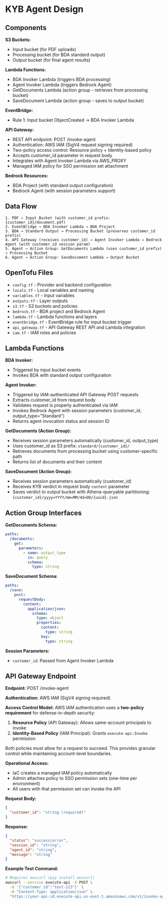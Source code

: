 # KYB Agent Design

## Components

**S3 Buckets:**
- Input bucket (for PDF uploads)
- Processing bucket (for BDA standard output)
- Output bucket (for final agent results)

**Lambda Functions:**
- BDA Invoker Lambda (triggers BDA processing)
- Agent Invoker Lambda (triggers Bedrock Agent)
- GetDocuments Lambda (action group - retrieves from processing bucket)
- SaveDocument Lambda (action group - saves to output bucket)

**EventBridge:**
- Rule 1: Input bucket ObjectCreated → BDA Invoker Lambda

**API Gateway:**
- REST API endpoint: POST /invoke-agent
- Authentication: AWS IAM (SigV4 request signing required)
- Two-policy access control: Resource policy + Identity-based policy
- Accepts customer_id parameter in request body
- Integrates with Agent Invoker Lambda via AWS_PROXY
- Managed IAM policy for SSO permission set attachment

**Bedrock Resources:**
- BDA Project (with standard output configuration)
- Bedrock Agent (with session parameters support)

## Data Flow

```
1. PDF → Input Bucket (with customer_id prefix: {customer_id}/document.pdf)
2. EventBridge → BDA Invoker Lambda → BDA Project
3. BDA → Standard Output → Processing Bucket (preserves customer_id prefix)
4. API Gateway (receives customer_id) → Agent Invoker Lambda → Bedrock Agent (with customer_id session param)
5. Agent → Action Group: GetDocuments Lambda (uses customer_id prefix) → Processing Bucket
6. Agent → Action Group: SaveDocument Lambda → Output Bucket
```

## OpenTofu Files

- `config.tf` - Provider and backend configuration
- `locals.tf` - Local variables and naming
- `variables.tf` - Input variables
- `outputs.tf` - Layer outputs
- `s3.tf` - S3 buckets and policies
- `bedrock.tf` - BDA project and Bedrock Agent
- `lambda.tf` - Lambda functions and layers
- `eventbridge.tf` - EventBridge rule for input bucket trigger
- `api_gateway.tf` - API Gateway REST API and Lambda integration
- `iam.tf` - IAM roles and policies

## Lambda Functions

**BDA Invoker:**
- Triggered by input bucket events
- Invokes BDA with standard output configuration

**Agent Invoker:**
- Triggered by IAM-authenticated API Gateway POST requests
- Extracts customer_id from request body
- Validates request is properly authenticated via IAM
- Invokes Bedrock Agent with session parameters (customer_id, output_type="Standard")
- Returns agent invocation status and session ID

**GetDocuments (Action Group):**
- Receives session parameters automatically (customer_id, output_type)
- Uses customer_id as S3 prefix: `standard/{customer_id}/`
- Retrieves documents from processing bucket using customer-specific path
- Returns list of documents and their content

**SaveDocument (Action Group):**
- Receives session parameters automatically (customer_id)
- Receives KYB verdict in request body `content` parameter
- Saves verdict to output bucket with Athena-queryable partitioning: `{customer_id}/yyyy=YYYY/mm=MM/dd=DD/{uuid}.json`

## Action Group Interfaces

**GetDocuments Schema:**
```yaml
paths:
  /documents:
    get:
      parameters:
        - name: output_type
          in: query
          schema:
            type: string
```

**SaveDocument Schema:**
```yaml
paths:
  /save:
    post:
      requestBody:
        content:
          application/json:
            schema:
              type: object
              properties:
                content:
                  type: string
                key:
                  type: string
```

**Session Parameters:**
- `customer_id`: Passed from Agent Invoker Lambda

## API Gateway Endpoint

**Endpoint:** POST /invoke-agent

**Authentication:** AWS IAM (SigV4 signing required)

**Access Control Model:**
AWS IAM authentication uses a **two-policy requirement** for defense-in-depth security:

1. **Resource Policy** (API Gateway): Allows same-account principals to invoke
2. **Identity-Based Policy** (IAM Principal): Grants `execute-api:Invoke` permission

Both policies must allow for a request to succeed. This provides granular control while maintaining account-level boundaries.

**Operational Access:**
- IaC creates a managed IAM policy automatically
- Admin attaches policy to SSO permission sets (one-time per environment)
- All users with that permission set can invoke the API

**Request Body:**
```json
{
  "customer_id": "string (required)"
}
```

**Response:**
```json
{
  "status": "success|error",
  "session_id": "string",
  "agent_id": "string",
  "message": "string"
}
```

**Example Test Command:**
```bash
# Requires awscurl (pip install awscurl)
awscurl --service execute-api -X POST \
  -d '{"customer_id":"test-123"}' \
  -H "Content-Type: application/json" \
  "https://your-api-id.execute-api.us-east-1.amazonaws.com/v1/invoke-agent"
```